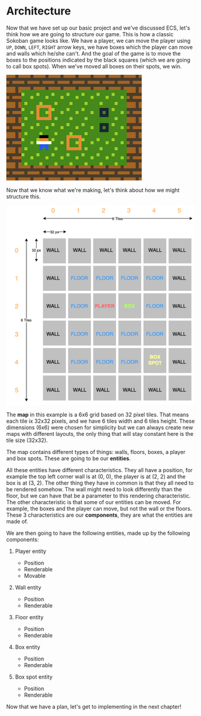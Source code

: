 # Architecture

Now that we have set up our basic project and we've discussed ECS, let's think how we are going to structure our game. This is how a classic Sokoban game looks like. We have a player, we can move the player using `UP`, `DOWN`, `LEFT`, `RIGHT` arrow keys, we have boxes which the player can move and walls which he/she can't. And the goal of the game is to move the boxes to the positions indicated by the black squares (which we are going to call box spots). When we've moved all boxes on their spots, we win. 

![Sokoban play](./images/sokoban.gif)

Now that we know what we're making, let's think about how we might structure this. 

![Game diagram](./images/game_overview.png)

The **map** in this example is a 6x6 grid based on 32 pixel tiles. That means each tile ix 32x32 pixels, and we have 6 tiles width and 6 tiles height. These dimensions (6x6) were chosen for simplicity but we can always create new maps with different layouts, the only thing that will stay constant here is the tile size (32x32).

The map contains different types of things: walls, floors, boxes, a player and box spots. These are going to be our **entities**. 

All these entities have different characteristics. They all have a position, for example the top left corner wall is at (0, 0), the player is at (2, 2) and the box is at (3, 2). The other thing they have in common is that they all need to be rendered somehow. The wall might need to look differently than the floor, but we can have that be a parameter to this rendering characteristic. The other characteristic is that some of our entities can be moved. For example, the boxes and the player can move, but not the wall or the floors. These 3 characteristics are our **components**, they are what the entities are made of.

We are then going to have the following entities, made up by the following components:
1. Player entity
    * Position
    * Renderable
    * Movable

1. Wall entity
    * Position
    * Renderable

1. Floor entity
    * Position
    * Renderable

1. Box entity
    * Position
    * Renderable

1. Box spot entity
    * Position
    * Renderable

Now that we have a plan, let's get to implementing in the next chapter!